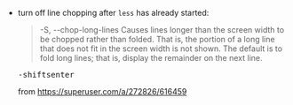 - turn off line chopping after `less` has already started:

  > -S, --chop-long-lines
  > Causes lines longer than the screen width to be chopped rather than folded. That
  > is, the portion of a long line that does not fit in the screen width is not
  > shown. The default is to fold long lines; that is, display the remainder on the
  > next line.

  <kbd>-</kbd><kbd>shift</kbd><kbd>s</kbd><kbd>enter</kbd>

  from https://superuser.com/a/272826/616459


